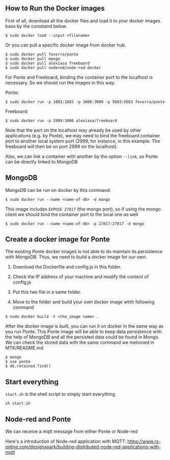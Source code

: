 ## How to Run the Docker images

First of all, download all the docker files and load it to your docker images base by the command below.
```
$ sudo docker load --input <filename>
```
Or you can pull a specific docker image from docker hub.
```
$ sudo docker pull feverra/ponte
$ sudo docker pull mongo
$ sudo docker pull alexiasa freeboard
$ sudo docker pull nodered/node-red-docker
``` 
For Ponte and Freeboard, binding the container port to the localhost is necessary. So we should run the images in this way:

Ponte:
```
$ sudo docker run -p 1883:1883 -p 3000:3000 -p 5683:5683 feverra/ponte
```

Freeboard:
```
$ sudo docker run -p 2999:3000 alexiasa/freeboard
```
Note that the port on the localhost may already be used by other applications (e.g. by Ponte), we may need to bind the freeboard container port to another local system port (2999, for instance, in this example. The freeboard will then be on port 2999 on the localhost).


Also, we can link a container with another by the option `--link`, so Ponte can be directly linked to MongoDB

## MongoDB

MongoDB can be run on docker by this command:
```
$ sudo docker run --name <name-of-db> -d mongo
```
This image includes `EXPOSE 27017` (the mongo port), so if using the mongo client we should bind the container port to the local one as well

```
$ sudo docker run --name <name-of-db> -p 27017:27017 -d mongo
```

## Create a docker image for Ponte

The existing Ponte docker images is not able to do maintain its persistence with MongoDB. Thus, we need to build a docker image for our own.

1. Download the Dockerfile and config.js in this folder.

2. Check the IP address of your machine and modify the content of config.js

3. Put this two file in a same folder.

4. Move to the folder and build your own docker image wtith following command
```
$ sudo docker build -t <the_image name> .
```

After the docker image is built, you can run it on docker in the same way as you run Ponte. This Ponte image will be able to keep data persistence with the help of MongoDB and all the persisted data could be found in Mongo. We can check the stored data with the same command we metioned in MTK/README.md
```
$ mongo
$ use ponte
$ db.retained.find()
```
## Start everything
`start.sh` is the shell script to simply start everything.
```
sh start.sh
```
## Node-red and Ponte
We can receive a mqtt message from either Ponte or Node-red

Here's a introduction of Node-red application with MQTT:
https://www.rs-online.com/designspark/building-distributed-node-red-applications-with-mqtt
